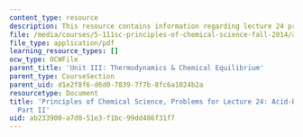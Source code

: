 ```yaml
---
content_type: resource
description: This resource contains information regarding lecture 24 problem.
file: /media/courses/5-111sc-principles-of-chemical-science-fall-2014/ab233900a7d051e3f1bc99dd486f31f7_MIT5_111F14_Lec24Prob.pdf
file_type: application/pdf
learning_resource_types: []
ocw_type: OCWFile
parent_title: 'Unit III: Thermodynamics & Chemical Equilibrium'
parent_type: CourseSection
parent_uid: d1e2f8f6-d6d0-7839-7f7b-8fc6a1024b2a
resourcetype: Document
title: 'Principles of Chemical Science, Problems for Lecture 24: Acid-Base Titrations
  Part II'
uid: ab233900-a7d0-51e3-f1bc-99dd486f31f7
---
```

